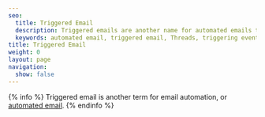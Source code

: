 ```yaml
---
seo:
  title: Triggered Email
  description: Triggered emails are another name for automated emails that are triggered by specific events or actions.
  keywords: automated email, triggered email, Threads, triggering event, event
title: Triggered Email
weight: 0
layout: page
navigation:
  show: false
---
```


{% info %}
Triggered email is another term for email automation, or [automated email]({{root_url}}/glossary/automated-email.html).
{% endinfo %}
